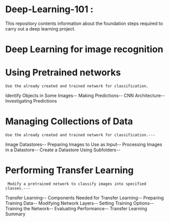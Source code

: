 # Deep-Learning-101 :
This repository contents information about the foundation steps required to carry out a deep learning project.

# Deep Learning for image recognition

# Using Pretrained networks
    Use the already created and trained network for classification.
  Identify Objects in Some Images--
  Making Predictions--
  CNN Architecture--
  Investigating Predictions
 
 
 # Managing Collections of Data
    Use the already created and trained network for classification.---
  Image Datastores--
  Preparing Images to Use as Input--
  Processing Images in a Datastore--
  Create a Datastore Using Subfolders--
  
#  Performing Transfer Learning
     Modify a pretrained network to classify images into specified classes.---
  Transfer Learning--
  Components Needed for Transfer Learning--
  Preparing Training Data--
  Modifying Network Layers--
  Setting Training Options--
  Training the Network--
  Evaluating Performance--
  Transfer Learning Summary
  
  
